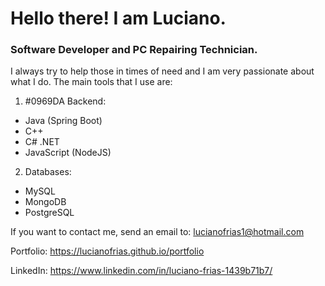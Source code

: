 


# Hello there! I am Luciano.
### Software Developer and PC Repairing Technician.

I always try to help those in times of need and I am very passionate about what I do.
The main tools that I use are: 

1. #0969DA Backend: 
-  Java (Spring Boot)
-  C++
-  C# .NET
-  JavaScript (NodeJS)

2. Databases:
-  MySQL
-  MongoDB
-  PostgreSQL

If you want to contact me, send an email to: lucianofrias1@hotmail.com

Portfolio: https://lucianofrias.github.io/portfolio

LinkedIn: https://www.linkedin.com/in/luciano-frias-1439b71b7/

